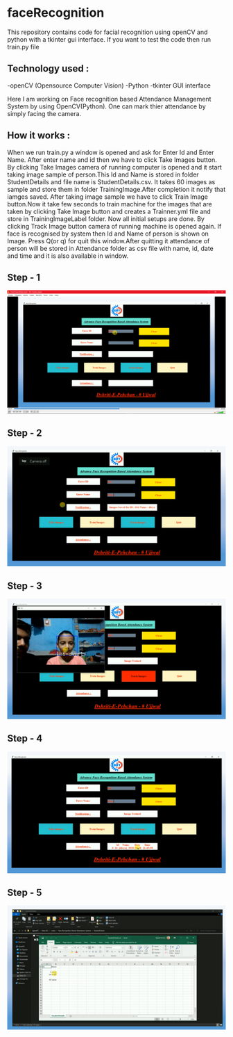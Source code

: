# faceRecognition

This repository contains code for facial recognition using openCV and python with a tkinter gui interface. If you want to test the code then run train.py file

## Technology used :
-openCV (Opensource Computer Vision)
-Python
-tkinter GUI interface

Here I am working on Face recognition based Attendance Management System by using OpenCV(Python). One can mark thier attendance by simply facing the camera. 

## How it works :

When we run train.py a window is opened and ask for Enter Id and Enter Name. After enter name and id then we have to click Take Images button. By clicking Take Images camera of running computer is opened and it start taking image sample of person.This Id and Name is stored in folder StudentDetails and file name is StudentDetails.csv. It takes 60 images as sample and store them in folder TrainingImage.After completion it notify that iamges saved.
After taking image sample we have to click Train Image button.Now it take few seconds to train machine for the images that are taken by clicking Take Image button and creates a Trainner.yml file and store in TrainingImageLabel folder.
Now all initial setups are done.
By clicking Track Image button camera of running machine is opened again. If face is recognised by system then Id and Name of person is shown on Image. Press Q(or q) for quit this window.After quitting it attendance of person will be stored in Attendance folder as csv file with name, id, date and time and it is also available in window.


## Step - 1
![output-1](Advance-Face-Recognition-Based-Attendance-System/ImagesUnknown/1.png)

## Step - 2
![output-2](Advance-Face-Recognition-Based-Attendance-System/ImagesUnknown/2.png)

## Step - 3
![output-3](Advance-Face-Recognition-Based-Attendance-System/ImagesUnknown/3.png)

## Step - 4
![output-4](Advance-Face-Recognition-Based-Attendance-System/ImagesUnknown/4.png)

## Step - 5
![output-5](Advance-Face-Recognition-Based-Attendance-System/ImagesUnknown/5.png)